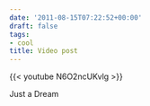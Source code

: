 ```yaml
---
date: '2011-08-15T07:22:52+00:00'
draft: false
tags:
- cool
title: Video post
---
```


{{< youtube N6O2ncUKvlg >}}

Just a Dream
